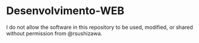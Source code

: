 ﻿# Desenvolvimento-WEB

 I do not allow the software in this repository to be used, modified, or shared without permission from @rsushizawa.
